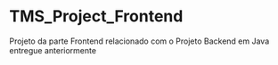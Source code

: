 # TMS_Project_Frontend
Projeto da parte Frontend relacionado com o Projeto Backend em Java entregue anteriormente 
